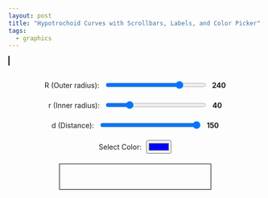 ```yaml
---
layout: post
title: "Hypotrochoid Curves with Scrollbars, Labels, and Color Picker"
tags:
  - graphics
---
```


<style>
        canvas {
            border: 1px solid black;
        }
        .controls {
            margin-top: 20px;
            display: flex;
            flex-direction: column;
            align-items: center;
        }
        .control-group {
            margin: 10px 0;
            display: flex;
            align-items: center;
        }
        .control-group label {
            margin-right: 10px;
        }
        .color-spectrum {
            margin: 10px 0;
            width: 300px;
        }
        input[type="range"] {
            width: 200px;
        }
        .value-label {
            margin-left: 10px;
            font-weight: bold;
        }
</style>
<canvas id="canvas" width="600" height="600"></canvas>
<div class="controls">
        <div class="control-group">
            <label for="R">R (Outer radius):</label>
            <input type="range" id="R" min="50" max="300" value="240">
            <span id="R-value" class="value-label">240</span>
        </div>
        <div class="control-group">
            <label for="r">r (Inner radius):</label>
            <input type="range" id="r" min="10" max="150" value="40">
            <span id="r-value" class="value-label">40</span>
        </div>
        <div class="control-group">
            <label for="d">d (Distance):</label>
            <input type="range" id="d" min="10" max="150" value="150">
            <span id="d-value" class="value-label">150</span>
        </div>
        <div class="control-group">
            <label for="color">Select Color:</label>
            <input type="color" id="color" value="#0000ff">
        </div>
	<canvas id="gradientCanvas" width="300" height="50" class="color-spectrum"></canvas>
</div>

<script>
        const canvas = document.getElementById('canvas');
        const ctx = canvas.getContext('2d');
        const gradientCanvas = document.getElementById('gradientCanvas');
        const gradientCtx = gradientCanvas.getContext('2d');

        let R = 240;
        let r = 40;
        let d = 150;
        let rotationAngle = 0;
        let selectedColor = '#0000ff';

        function drawHypotrochoid() {
            const width = canvas.width;
            const height = canvas.height;
	    const centerX = width / 2;
	    const centerY = height / 2;

            ctx.clearRect(0, 0, width, height); // Clear canvas
            ctx.save();
            ctx.translate(width / 2, height / 2);
            ctx.rotate(rotationAngle * Math.PI / 180);
            ctx.translate(-width / 2, -height / 2);

            ctx.beginPath();
            const gradient = ctx.createLinearGradient(0, 0, width, height);
            const colors = generateGradientColors(selectedColor, 8);
            colors.forEach((color, index) => {
                gradient.addColorStop(index / (colors.length - 1), color);
            });
            ctx.strokeStyle = gradient;
            ctx.lineWidth = 2;


            for (let t = 0; t <= 2 * Math.PI * r / Math.gcd(R, r); t += 0.01) {
                const x = centerX + (R - r) * Math.cos(t) + d * Math.cos(((R - r) / r) * t);
                const y = centerY + (R - r) * Math.sin(t) - d * Math.sin(((R - r) / r) * t);
		if (t==0) 
            	ctx.moveTo(x, y);
		else
                ctx.lineTo(x, y);
            }

            ctx.stroke();
            ctx.restore();

            rotationAngle += 1;
        }

        // Utility function to calculate the greatest common divisor (GCD)
        Math.gcd = function(a, b) {
            return b ? Math.gcd(b, a % b) : Math.abs(a);
        };

        // Generate gradient of 8 colors near the selected base color
        function generateGradientColors(baseColor, steps) {
            let base = hexToRgb(baseColor);
            let colors = [];
            for (let i = 0; i < steps; i++) {
                let ratio = i / (steps - 1);
                let color = {
                    r: Math.round(base.r * (1 - ratio)),
                    g: Math.round(base.g * (1 - ratio)),
                    b: Math.round(base.b * (1 - ratio))
                };
                colors.push(`rgb(${color.r}, ${color.g}, ${color.b})`);
            }
            return colors;
        }

        // Convert hex color to RGB
        function hexToRgb(hex) {
            let bigint = parseInt(hex.slice(1), 16);
            let r = (bigint >> 16) & 255;
            let g = (bigint >> 8) & 255;
            let b = bigint & 255;
            return { r, g, b };
        }

        // Draw color spectrum
        function drawColorGradient() {
            const colors = generateGradientColors(selectedColor, 8);
            const width = gradientCanvas.width;
            const height = gradientCanvas.height;
            gradientCtx.clearRect(0, 0, width, height);
            const grad = gradientCtx.createLinearGradient(0, 0, width, 0);
            colors.forEach((color, index) => {
                grad.addColorStop(index / (colors.length - 1), color);
            });
            gradientCtx.fillStyle = grad;
            gradientCtx.fillRect(0, 0, width, height);
        }

        // Event listeners for the scrollbars and color input
        document.getElementById('R').addEventListener('input', function() {
            R = parseInt(this.value);
            document.getElementById('R-value').innerText = this.value;
        });
        document.getElementById('r').addEventListener('input', function() {
            r = parseInt(this.value);
            document.getElementById('r-value').innerText = this.value;
        });
        document.getElementById('d').addEventListener('input', function() {
            d = parseInt(this.value);
            document.getElementById('d-value').innerText = this.value;
        });
        document.getElementById('color').addEventListener('input', function() {
            selectedColor = this.value;
            drawColorGradient();
        });

        // Initialize the drawing and the color gradient
        setInterval(drawHypotrochoid, 100);
        drawColorGradient();
</script>
